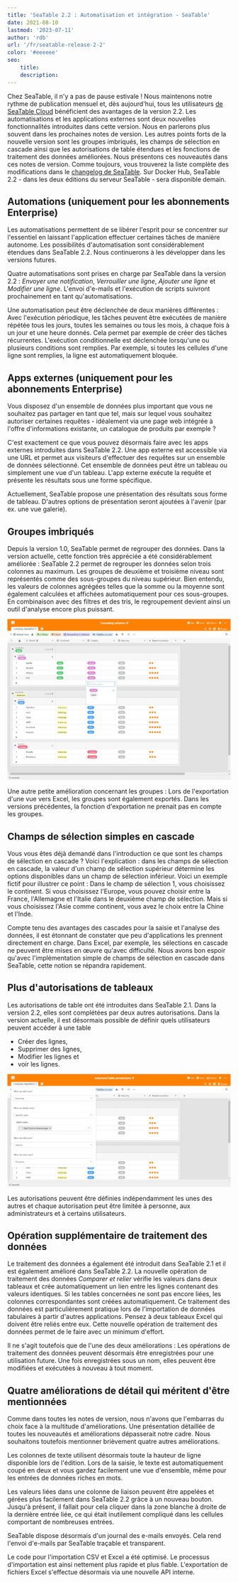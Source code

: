 ```yaml
---
title: 'SeaTable 2.2 : Automatisation et intégration - SeaTable'
date: 2021-08-10
lastmod: '2023-07-11'
author: 'rdb'
url: '/fr/seatable-release-2-2'
color: '#eeeeee'
seo:
    title:
    description:
---
```


Chez SeaTable, il n'y a pas de pause estivale ! Nous maintenons notre rythme de publication mensuel et, dès aujourd'hui, tous les utilisateurs [de SeaTable Cloud](https://cloud.seatable.io) bénéficient des avantages de la version 2.2. Les automatisations et les applications externes sont deux nouvelles fonctionnalités introduites dans cette version. Nous en parlerons plus souvent dans les prochaines notes de version. Les autres points forts de la nouvelle version sont les groupes imbriqués, les champs de sélection en cascade ainsi que les autorisations de table étendues et les fonctions de traitement des données améliorées. Nous présentons ces nouveautés dans ces notes de version. Comme toujours, vous trouverez la liste complète des modifications dans le [changelog de SeaTable](https://seatable.io/docs/changelog/version-2-2/?lang=auto). Sur Docker Hub, SeaTable 2.2 - dans les deux éditions du serveur SeaTable - sera disponible demain.

## Automations (uniquement pour les abonnements Enterprise)

Les automatisations permettent de se libérer l'esprit pour se concentrer sur l'essentiel en laissant l'application effectuer certaines tâches de manière autonome. Les possibilités d'automatisation sont considérablement étendues dans SeaTable 2.2. Nous continuerons à les développer dans les versions futures.

Quatre automatisations sont prises en charge par SeaTable dans la version 2.2 : _Envoyer une notification_, _Verrouiller une ligne_, _Ajouter une ligne_ et _Modifier une ligne_. L'envoi d'e-mails et l'exécution de scripts suivront prochainement en tant qu'automatisations.

Une automatisation peut être déclenchée de deux manières différentes : Avec l'exécution périodique, les tâches peuvent être exécutées de manière répétée tous les jours, toutes les semaines ou tous les mois, à chaque fois à un jour et une heure donnés. Cela permet par exemple de créer des tâches récurrentes. L'exécution conditionnelle est déclenchée lorsqu'une ou plusieurs conditions sont remplies. Par exemple, si toutes les cellules d'une ligne sont remplies, la ligne est automatiquement bloquée.

## Apps externes (uniquement pour les abonnements Enterprise)

Vous disposez d'un ensemble de données plus important que vous ne souhaitez pas partager en tant que tel, mais sur lequel vous souhaitez autoriser certaines requêtes - idéalement via une page web intégrée à l'offre d'informations existante, un catalogue de produits par exemple ?

C'est exactement ce que vous pouvez désormais faire avec les apps externes introduites dans SeaTable 2.2. Une app externe est accessible via une URL et permet aux visiteurs d'effectuer des requêtes sur un ensemble de données sélectionné. Cet ensemble de données peut être un tableau ou simplement une vue d'un tableau. L'app externe exécute la requête et présente les résultats sous une forme spécifique.

Actuellement, SeaTable propose une présentation des résultats sous forme de tableau. D'autres options de présentation seront ajoutées à l'avenir (par ex. une vue galerie).

## Groupes imbriqués

Depuis la version 1.0, SeaTable permet de regrouper des données. Dans la version actuelle, cette fonction très appréciée a été considérablement améliorée : SeaTable 2.2 permet de regrouper les données selon trois colonnes au maximum. Les groupes de deuxième et troisième niveau sont représentés comme des sous-groupes du niveau supérieur. Bien entendu, les valeurs de colonnes agrégées telles que la somme ou la moyenne sont également calculées et affichées automatiquement pour ces sous-groupes. En combinaison avec des filtres et des tris, le regroupement devient ainsi un outil d'analyse encore plus puissant.

![Colonnes en cascade et groupes imbriqués](images/Cascading-columns.png)

Une autre petite amélioration concernant les groupes : Lors de l'exportation d'une vue vers Excel, les groupes sont également exportés. Dans les versions précédentes, la fonction d'exportation ne prenait pas en compte les groupes.

## Champs de sélection simples en cascade

Vous vous êtes déjà demandé dans l'introduction ce que sont les champs de sélection en cascade ? Voici l'explication : dans les champs de sélection en cascade, la valeur d'un champ de sélection supérieur détermine les options disponibles dans un champ de sélection inférieur. Voici un exemple fictif pour illustrer ce point : Dans le champ de sélection 1, vous choisissez le continent. Si vous choisissez l'Europe, vous pouvez choisir entre la France, l'Allemagne et l'Italie dans le deuxième champ de sélection. Mais si vous choisissez l'Asie comme continent, vous avez le choix entre la Chine et l'Inde.

Compte tenu des avantages des cascades pour la saisie et l'analyse des données, il est étonnant de constater que peu d'applications les prennent directement en charge. Dans Excel, par exemple, les sélections en cascade ne peuvent être mises en œuvre qu'avec difficulté. Nous avons bon espoir qu'avec l'implémentation simple de champs de sélection en cascade dans SeaTable, cette notion se répandra rapidement.

## Plus d'autorisations de tableaux

Les autorisations de table ont été introduites dans SeaTable 2.1. Dans la version 2.2, elles sont complétées par deux autres autorisations. Dans la version actuelle, il est désormais possible de définir quels utilisateurs peuvent accéder à une table

- Créer des lignes,
- Supprimer des lignes,
- Modifier les lignes et
- voir les lignes.

![Permissions de table avancées](images/Advanced-table-permissions.png)

Les autorisations peuvent être définies indépendamment les unes des autres et chaque autorisation peut être limitée à personne, aux administrateurs et à certains utilisateurs.

## Opération supplémentaire de traitement des données

Le traitement des données a également été introduit dans SeaTable 2.1 et il est également amélioré dans SeaTable 2.2. La nouvelle opération de traitement des données _Comparer et relier_ vérifie les valeurs dans deux tableaux et crée automatiquement un lien entre les lignes contenant des valeurs identiques. Si les tables concernées ne sont pas encore liées, les colonnes correspondantes sont créées automatiquement. Ce traitement des données est particulièrement pratique lors de l'importation de données tabulaires à partir d'autres applications. Pensez à deux tableaux Excel qui doivent être reliés entre eux. Cette nouvelle opération de traitement des données permet de le faire avec un minimum d'effort.

Il ne s'agit toutefois que de l'une des deux améliorations : Les opérations de traitement des données peuvent désormais être enregistrées pour une utilisation future. Une fois enregistrées sous un nom, elles peuvent être modifiées et exécutées à nouveau à tout moment.

## Quatre améliorations de détail qui méritent d'être mentionnées

Comme dans toutes les notes de version, nous n'avons que l'embarras du choix face à la multitude d'améliorations. Une présentation détaillée de toutes les nouveautés et améliorations dépasserait notre cadre. Nous souhaitons toutefois mentionner brièvement quatre autres améliorations.

Les colonnes de texte utilisent désormais toute la hauteur de ligne disponible lors de l'édition. Lors de la saisie, le texte est automatiquement coupé en deux et vous gardez facilement une vue d'ensemble, même pour les entrées de données riches en mots.

Les valeurs liées dans une colonne de liaison peuvent être appelées et gérées plus facilement dans SeaTable 2.2 grâce à un nouveau bouton. Jusqu'à présent, il fallait pour cela cliquer dans la zone blanche à droite de la dernière entrée liée, ce qui était inutilement compliqué dans les cellules comportant de nombreuses entrées.

SeaTable dispose désormais d'un journal des e-mails envoyés. Cela rend l'envoi d'e-mails par SeaTable traçable et transparent.

Le code pour l'importation CSV et Excel a été optimisé. Le processus d'importation est ainsi nettement plus rapide et plus fiable. L'exportation de fichiers Excel s'effectue désormais via une nouvelle API interne.
